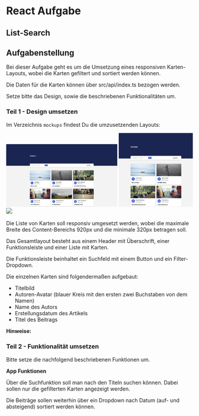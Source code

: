 # React Aufgabe

## List-Search

## Aufgabenstellung

Bei dieser Aufgabe geht es um die Umsetzung eines responsiven Karten-Layouts, wobei die Karten gefiltert und sortiert werden können.

Die Daten für die Karten können über src/api/index.ts bezogen werden.

Setze bitte das Design, sowie die beschriebenen Funktionalitäten um.

### Teil 1 - Design umsetzen

Im Verzeichnis `mockups` findest Du die umzusetzenden Layouts:

<img src="./mockups/1-desktop.png" width="300px">
<img src="./mockups/2-tablet.png" width="200px">
<img src="./mockups/3-mobile .png" width="76.5px">

Die Liste von Karten soll responsiv umgesetzt werden, wobei die maximale Breite des Content-Bereichs 920px und die minimale 320px betragen soll.

Das Gesamtlayout besteht aus einem Header mit Überschrift, einer Funktionsleiste und einer Liste mit Karten.

Die Funktionsleiste beinhaltet ein Suchfeld mit einem Button und ein Filter-Dropdown.

Die einzelnen Karten sind folgendermaßen aufgebaut:

- Titelbild
- Autoren-Avatar (blauer Kreis mit den ersten zwei Buchstaben von dem Namen)
- Name des Autors
- Erstellungsdatum des Artikels
- Titel des Beitrags

**Hinweise:**

### Teil 2 - Funktionalität umsetzen

Bitte setze die nachfolgend beschriebenen Funktionen um.

**App Funktionen**

Über die Suchfunktion soll man nach den Titeln suchen können. Dabei sollen nur die gefilterten Karten angezeigt werden.

Die Beiträge sollen weiterhin über ein Dropdown nach Datum (auf- und absteigend) sortiert werden können.
